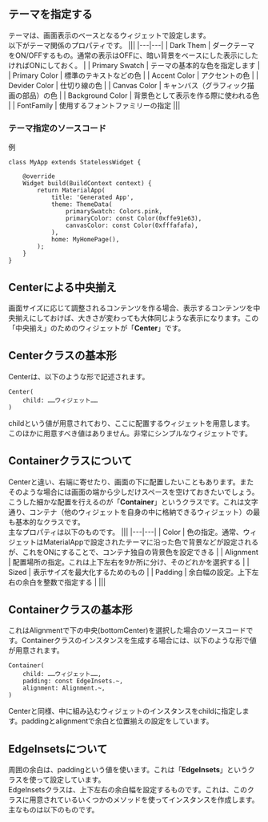 ## テーマを指定する
テーマは、画面表示のベースとなるウィジェットで設定します。  
以下がテーマ関係のプロパティです。
|||
|---|---|
| Dark Them | ダークテーマをON/OFFするもの。通常の表示はOFFに、暗い背景をベースにした表示にしたければONにしておく。 |
| Primary Swatch | テーマの基本的な色を指定します |
| Primary Color | 標準のテキストなどの色 |
| Accent Color | アクセントの色 |
| Devider Color | 仕切り線の色 |
| Canvas Color | キャンバス（グラフィック描画の部品）の色 |
| Background Color | 背景色として表示を作る際に使われる色 |
| FontFamily | 使用するフォントファミリーの指定
|||

### テーマ指定のソースコード
例  
```
class MyApp extends StatelessWidget {

    @override
    Widget build(BuildContext context) {
        return MaterialApp(
            title: 'Generated App',
            theme: ThemeData(
                primarySwatch: Colors.pink,
                primaryColor: const Color(0xffe91e63),
                canvasColor: const Color(0xfffafafa),
            ),
            home: MyHomePage(),
        );
    }
}
```

## Centerによる中央揃え
画面サイズに応じて調整されるコンテンツを作る場合、表示するコンテンツを中央揃えにしておけば、大きさが変わっても大体同じような表示になります。この「中央揃え」のためのウィジェットが「**Center**」です。
## Centerクラスの基本形
Centerは、以下のような形で記述されます。
```
Center(
    child: ……ウィジェット……
)
```
childという値が用意されており、ここに配置するウィジェットを用意します。このほかに用意すべき値はありません。非常にシンプルなウィジェットです。

## Containerクラスについて
Centerと違い、右端に寄せたり、画面の下に配置したいこともあります。またそのような場合には画面の端から少しだけスペースを空けておきたいでしょう。  
こうした細かな配置を行えるのが「**Container**」というクラスです。これは文字通り、コンテナ（他のウィジェットを自身の中に格納できるウィジェット）の最も基本的なクラスです。  
主なプロパティは以下のものです。
|||
|---|---|
| Color | 色の指定。通常、ウィジェットはMaterialAppで設定されたテーマに沿った色で背景などが設定されるが、これをONにすることで、コンテナ独自の背景色を設定できる |
| Alignment | 配置場所の指定。これは上下左右を9か所に分け、そのどれかを選択する |
| Sized | 表示サイズを最大化するためのもの |
| Padding | 余白幅の設定。上下左右の余白を整数で指定する |
|||

## Containerクラスの基本形
これはAlignmentで下の中央(bottomCenter)を選択した場合のソースコードです。Containerクラスのインスタンスを生成する場合には、以下のような形で値が用意されます。  
```
Container(
    child: ……ウィジェット……,
    padding: const EdgeInsets.~,
    alignment: Alignment.~,
)
```
Centerと同様、中に組み込むウィジェットのインスタンスをchildに指定します。paddingとalignmentで余白と位置揃えの設定をしています。

## EdgeInsetsについて
周囲の余白は、paddingという値を使います。これは「**EdgeInsets**」というクラスを使って設定しています。   
EdgeInsetsクラスは、上下左右の余白幅を設定するものです。これは、このクラスに用意されているいくつかのメソッドを使ってインスタンスを作成します。  
主なものは以下のものです。